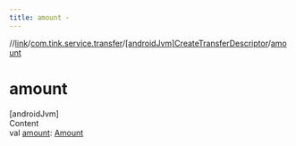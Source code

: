 ```yaml
---
title: amount -
---
```

//[link](../../index.md)/[com.tink.service.transfer](../index.md)/[[androidJvm]CreateTransferDescriptor](index.md)/[amount](amount.md)



# amount  
[androidJvm]  
Content  
val [amount](amount.md): [Amount](../../com.tink.model.misc/[android-jvm]-amount/index.md)  



